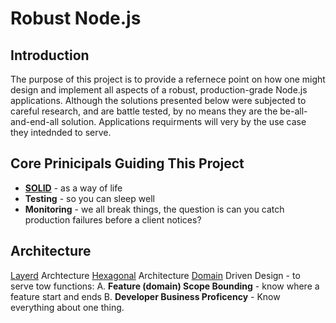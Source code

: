 # Robust Node.js

## Introduction
The purpose of this project is to provide a refernece point on how one might design and implement all aspects of a robust, production-grade Node.js applications.
Although the solutions presented below were subjected to careful research, and are battle tested, by no means they are the be-all-and-end-all solution. Applications requirments will very by the use case they intednded to serve.

## Core Prinicipals Guiding This Project

 - [**SOLID**](https://en.wikipedia.org/wiki/SOLID)  - as a way of life
 - **Testing** - so you can sleep well
 - **Monitoring** - we all break things, the question is can you catch production failures before a client notices?



## Architecture
[Layerd](https://en.wikipedia.org/wiki/Multitier_architecture) Archtecture
[Hexagonal](https://blog.octo.com/en/hexagonal-architecture-three-principles-and-an-implementation-example/) Architecture 
[Domain](https://en.wikipedia.org/wiki/Domain-driven_design) Driven Design - to serve tow functions: 
 A. **Feature (domain) Scope Bounding** - know where a feature start and ends
 B. **Developer Business Proficency** - Know everything about one thing.
